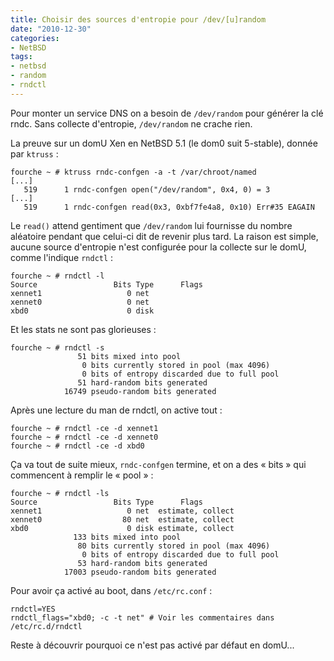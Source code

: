 ```yaml
---
title: Choisir des sources d'entropie pour /dev/[u]random
date: "2010-12-30"
categories:
- NetBSD
tags:
- netbsd
- random
- rndctl
---
```


Pour monter un service DNS on a besoin de `/dev/random` pour générer la
clé rndc. Sans collecte d'entropie, `/dev/random` ne crache rien.

<!--more-->

La preuve sur un domU Xen en NetBSD 5.1 (le dom0 suit 5-stable), donnée par
`ktruss` :

    
    fourche ~ # ktruss rndc-confgen -a -t /var/chroot/named
    [...]
       519      1 rndc-confgen open("/dev/random", 0x4, 0) = 3
    [...]
       519      1 rndc-confgen read(0x3, 0xbf7fe4a8, 0x10) Err#35 EAGAIN
    

Le `read()` attend gentiment que `/dev/random` lui fournisse du nombre
aléatoire pendant que celui-ci dit de revenir plus tard. La raison est
simple, aucune source d'entropie n'est configurée pour la collecte sur
le domU, comme l'indique `rndctl` :

    
    fourche ~ # rndctl -l
    Source                 Bits Type      Flags
    xennet1                   0 net  
    xennet0                   0 net  
    xbd0                      0 disk
    

Et les stats ne sont pas glorieuses :

    
    fourche ~ # rndctl -s    
                   51 bits mixed into pool
                    0 bits currently stored in pool (max 4096)
                    0 bits of entropy discarded due to full pool
                   51 hard-random bits generated
                16749 pseudo-random bits generated
    

Après une lecture du man de rndctl, on active tout :

    
    fourche ~ # rndctl -ce -d xennet1
    fourche ~ # rndctl -ce -d xennet0
    fourche ~ # rndctl -ce -d xbd0
    

Ça va tout de suite mieux, `rndc-confgen` termine, et on a des « bits »
qui commencent à remplir le « pool » :

    
    fourche ~ # rndctl -ls
    Source                 Bits Type      Flags
    xennet1                   0 net  estimate, collect
    xennet0                  80 net  estimate, collect
    xbd0                      0 disk estimate, collect
                  133 bits mixed into pool
                   80 bits currently stored in pool (max 4096)
                    0 bits of entropy discarded due to full pool
                   53 hard-random bits generated
                17003 pseudo-random bits generated
    

Pour avoir ça activé au boot, dans `/etc/rc.conf` :

    
    rndctl=YES
    rndctl_flags="xbd0; -c -t net" # Voir les commentaires dans /etc/rc.d/rndctl
    

Reste à découvrir pourquoi ce n'est pas activé par défaut en domU...

</p>

